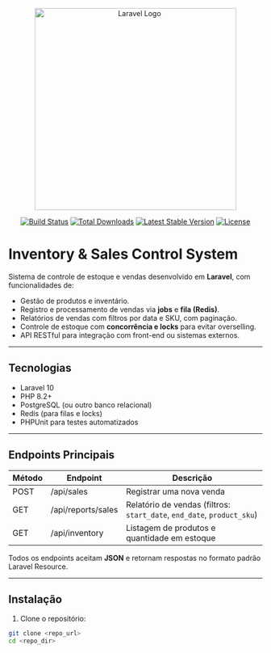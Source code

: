 <p align="center">
  <a href="https://laravel.com" target="_blank">
    <img src="https://raw.githubusercontent.com/laravel/art/master/logo-lockup/5%20SVG/2%20CMYK/1%20Full%20Color/laravel-logolockup-cmyk-red.svg" width="400" alt="Laravel Logo">
  </a>
</p>

<p align="center">
  <a href="https://github.com/laravel/framework/actions"><img src="https://github.com/laravel/framework/workflows/tests/badge.svg" alt="Build Status"></a>
  <a href="https://packagist.org/packages/laravel/framework"><img src="https://img.shields.io/packagist/dt/laravel/framework" alt="Total Downloads"></a>
  <a href="https://packagist.org/packages/laravel/framework"><img src="https://img.shields.io/packagist/v/laravel/framework" alt="Latest Stable Version"></a>
  <a href="https://packagist.org/packages/laravel/framework"><img src="https://img.shields.io/packagist/l/laravel/framework" alt="License"></a>
</p>

# Inventory & Sales Control System

Sistema de controle de estoque e vendas desenvolvido em **Laravel**, com funcionalidades de:

- Gestão de produtos e inventário.
- Registro e processamento de vendas via **jobs** e **fila (Redis)**.
- Relatórios de vendas com filtros por data e SKU, com paginação.
- Controle de estoque com **concorrência e locks** para evitar overselling.
- API RESTful para integração com front-end ou sistemas externos.

---

## Tecnologias

- Laravel 10
- PHP 8.2+
- PostgreSQL (ou outro banco relacional)
- Redis (para filas e locks)
- PHPUnit para testes automatizados

---

## Endpoints Principais

| Método | Endpoint | Descrição |
|--------|----------|-----------|
| POST   | /api/sales | Registrar uma nova venda |
| GET    | /api/reports/sales | Relatório de vendas (filtros: `start_date`, `end_date`, `product_sku`) |
| GET    | /api/inventory | Listagem de produtos e quantidade em estoque |

Todos os endpoints aceitam **JSON** e retornam respostas no formato padrão Laravel Resource.

---

## Instalação

1. Clone o repositório:
```bash
git clone <repo_url>
cd <repo_dir>

